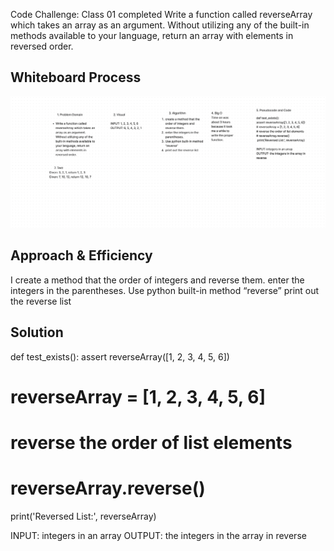 Code Challenge: Class 01 completed
Write a function called reverseArray which takes an array as an argument. Without utilizing any of the built-in methods available to your language, return an array with elements in reversed order.

## Whiteboard Process
![whiteboard.png](whiteboard.png)
## Approach & Efficiency
<!-- What approach did you take? Why? What is the Big O space/time for this approach? -->
I create a method that the order of integers and reverse them. enter the integers in the parentheses. Use python built-in method “reverse” print out the reverse list

## Solution
def test_exists():
assert reverseArray([1, 2, 3, 4, 5, 6])
# reverseArray = [1, 2, 3, 4, 5, 6]
# reverse the order of list elements
# reverseArray.reverse()
 print('Reversed List:', reverseArray)

INPUT: integers in an array
OUTPUT: the integers in the array in reverse
